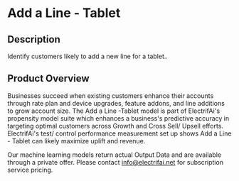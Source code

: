 # Add a Line - Tablet

## Description
 Identify customers likely to add a new line for a tablet.. 

## Product Overview
 Businesses succeed when existing customers enhance their accounts through rate plan and device upgrades, feature addons, and line additions to grow account size. The Add a Line -Tablet model is part of ElectrifAi's propensity model suite which enhances a business's predictive accuracy in targeting optimal customers across Growth and Cross Sell/ Upsell efforts. ElectrifAi's test/ control performance measurement set up shows Add a Line - Tablet can likely maximize uplift and revenue. 
 
 Our machine learning models return actual Output Data and are available through a private offer. Please contact info@electrifai.net for subscription service pricing.


